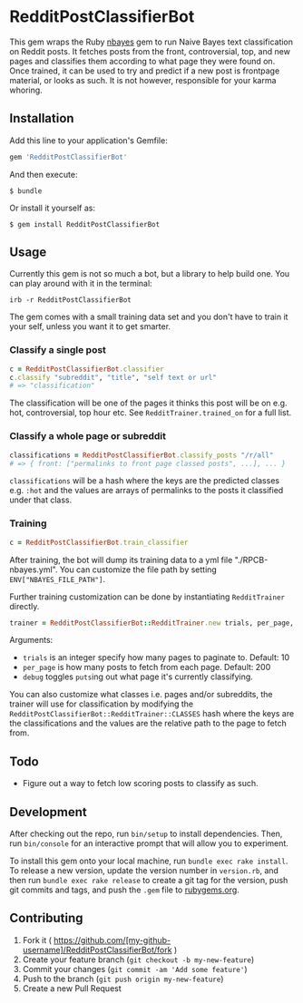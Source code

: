 # RedditPostClassifierBot

This gem wraps the Ruby [nbayes](https://github.com/oasic/nbayes) gem to run Naive Bayes text classification on Reddit posts. It fetches posts from the front, controversial, top, and new pages and classifies them according to what page they were found on. Once trained, it can be used to try and predict if a new post is frontpage material, or looks as such. It is not however, responsible for your karma whoring.

## Installation

Add this line to your application's Gemfile:

```ruby
gem 'RedditPostClassifierBot'
```

And then execute:

    $ bundle

Or install it yourself as:

    $ gem install RedditPostClassifierBot

## Usage

Currently this gem is not so much a bot, but a library to help build one. You can play around with it in the terminal:

```shell
irb -r RedditPostClassifierBot
```

The gem comes with a small training data set and you don't have to train it your self, unless you want it to get smarter.

### Classify a single post

```ruby
c = RedditPostClassifierBot.classifier
c.classify "subreddit", "title", "self text or url"
# => "classification"
```

The classification will be one of the pages it thinks this post will be on e.g. hot, controversial, top hour etc. See `RedditTrainer.trained_on` for a full list.

### Classify a whole page or subreddit 

```ruby
classifications = RedditPostClassifierBot.classify_posts "/r/all"
# => { front: ["permalinks to front page classed posts", ...], ... }
```
`classifications` will be a hash where the keys are the predicted classes e.g. `:hot` and the values are arrays of permalinks to the posts it classified under that class.

### Training

```ruby
c = RedditPostClassifierBot.train_classifier
```

After training, the bot will dump its training data to a yml file "./RPCB-nbayes.yml". You can customize the file path by setting `ENV["NBAYES_FILE_PATH"]`.

Further training customization can be done by instantiating `RedditTrainer` directly.

```ruby
trainer = RedditPostClassifierBot::RedditTrainer.new trials, per_page, debug?
```

Arguments:
 - `trials` is an integer specify how many pages to paginate to. Default: 10
 - `per_page` is how many posts to fetch from each page. Default: 200
 - `debug` toggles `puts`ing out what page it's currently classifying.

You can also customize what classes i.e. pages and/or subreddits, the trainer will use for classification by modifying the `RedditPostClassifierBot::RedditTrainer::CLASSES` hash where the keys are the classifications and the values are the relative path to the page to fetch from.

## Todo

 - Figure out a way to fetch low scoring posts to classify as such.

## Development

After checking out the repo, run `bin/setup` to install dependencies. Then, run `bin/console` for an interactive prompt that will allow you to experiment.

To install this gem onto your local machine, run `bundle exec rake install`. To release a new version, update the version number in `version.rb`, and then run `bundle exec rake release` to create a git tag for the version, push git commits and tags, and push the `.gem` file to [rubygems.org](https://rubygems.org).

## Contributing

1. Fork it ( https://github.com/[my-github-username]/RedditPostClassifierBot/fork )
2. Create your feature branch (`git checkout -b my-new-feature`)
3. Commit your changes (`git commit -am 'Add some feature'`)
4. Push to the branch (`git push origin my-new-feature`)
5. Create a new Pull Request
